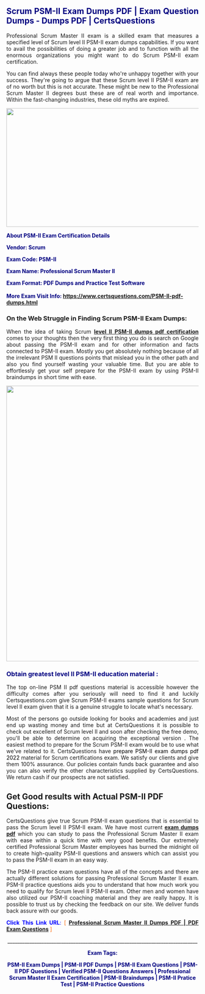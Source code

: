 <h2 style="text-align: justify;"><span style="color: #000080;">Scrum PSM-II Exam Dumps PDF | Exam Question Dumps - Dumps PDF | CertsQuestions</span></h2>
<p style="text-align: justify;">Professional Scrum Master II exam is a skilled exam that measures a specified level of Scrum level II PSM-II exam dumps capabilities. If you want to avail the possibilities of doing a greater job and to function with all the enormous organizations you might want to do Scrum PSM-II exam certification.</p>
<p style="text-align: justify;">You can find always these people today who're unhappy together with your success. They're going to argue that these Scrum level II PSM-II exam are of no worth but this is not accurate. These might be new to the Professional Scrum Master II degrees bust these are of real worth and importance. Within the fast-changing industries, these old myths are expired.</p>
<p><img style="display: block; margin-left: auto; margin-right: auto;" src="https://i.imgur.com/eaP4ae9.png" width="840" height="310" /></p>
<p><span style="color: #000080;"><strong>About PSM-II Exam Certification Details</strong></span></p>
<p><span style="color: #000080;"><strong>Vendor: Scrum<br /></strong></span></p>
<p><span style="color: #000080;"><strong>Exam Code: PSM-II</strong></span></p>
<p><span style="color: #000080;"><strong>Exam Name: Professional Scrum Master II</strong></span></p>
<p><span style="color: #000080;"><strong>Exam Format: PDF Dumps and Practice Test Software<br /><br />More Exam Visit Info: <span style="color: #ff6600;"><a href="https://www.certsquestions.com/PSM-II-pdf-dumps.html">https://www.certsquestions.com/PSM-II-pdf-dumps.html</a></span></strong></span></p>
<h3>On the Web Struggle in Finding Scrum PSM-II Exam Dumps:</h3>
<p style="text-align: justify;">When the idea of taking Scrum <a href="https://www.certsquestions.com/PSM-II-pdf-dumps.html"><strong>level II PSM-II dumps pdf certification</strong></a> comes to your thoughts then the very first thing you do is search on Google about passing the PSM-II exam and for other information and facts connected to PSM-II exam. Mostly you get absolutely nothing because of all the irrelevant PSM II questions points that mislead you in the other path and also you find yourself wasting your valuable time. But you are able to effortlessly get your self prepare for the PSM-II exam by using PSM-II braindumps in short time with ease.</p>
<p><a href="https://www.certsquestions.com/PSM-II-pdf-dumps.html"><img style="display: block; margin-left: auto; margin-right: auto;" src="https://i.imgur.com/pxhoKQ2.png" width="720" /></a></p>
<h3><span style="color: #000080;">Obtain greatest level II PSM-II education material :</span></h3>
<p style="text-align: justify;">The top on-line PSM II pdf questions material is accessible however the difficulty comes after you seriously will need to find it and luckily Certsquestions.com give Scrum PSM-II exams sample questions for Scrum level II exam given that it is a genuine struggle to locate what's necessary.</p>
<p style="text-align: justify;">Most of the persons go outside looking for books and academies and just end up wasting money and time but at CertsQuestions it is possible to check out excellent of Scrum level II and soon after checking the free demo, you'll be able to determine on acquiring the exceptional version . The easiest method to prepare for the Scrum PSM-II exam would be to use what we've related to it. CertsQuestions have <span style="color: #000000;">prepare PSM-II exam dumps pdf 2022</span> material for Scrum certifications exam. We satisfy our clients and give them 100% assurance. Our policies contain funds back guarantee and also you can also verify the other characteristics supplied by CertsQuestions. We return cash if our prospects are not satisfied.</p>
<h2>Get Good results with Actual PSM-II PDF Questions:</h2>
<p style="text-align: justify;">CertsQuestions give true Scrum PSM-II exam questions that is essential to pass the Scrum level II PSM-II exam. We have most current<strong>&nbsp;<a href="https://www.certsquestions.com/">exam dumps pdf</a></strong>&nbsp;which you can study to pass the Professional Scrum Master II exam with ease within a quick time with very good benefits. Our extremely certified Professional Scrum Master employees has burned the midnight oil to create high-quality PSM-II questions and answers which can assist you to pass the PSM-II exam in an easy way.</p>
<p style="text-align: justify;">The PSM-II practice exam questions have all of the concepts and there are actually different solutions for passing Professional Scrum Master II exam. PSM-II practice questions aids you to understand that how much work you need to qualify for Scrum level II PSM-II exam. Other men and women have also utilized our PSM-II coaching material and they are really happy. It is possible to trust us by checking the feedback on our site. We deliver funds back assure with our goods.</p>
<p style="text-align: justify;"><span style="color: #0000ff;"><strong>Click This Link URL</strong>:</span> <span style="color: #ff6600;">[ <strong><a href="https://www.certsquestions.com/professional-scrum-master-certification.html">Professional Scrum Master II Dumps PDF | PDF Exam Questions</a></strong> ]</span></p>
<p style="text-align: center;">______________________________________________________________________________</p>
<p style="text-align: center;"><span style="color: #000080;"><strong>Exam Tags:</strong></span></p>
<p style="text-align: center;"><span style="color: #000080;"><strong>PSM-II Exam Dumps | PSM-II PDF Dumps | PSM-II Exam Questions | PSM-II PDF Questions | Verified PSM-II Questions Answers | Professional Scrum Master II Exam Certification | PSM-II Braindumps | PSM-II Pratice Test | PSM-II Practice Questions</strong></span></p>
